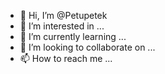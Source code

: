 - 👋 Hi, I’m @Petupetek
- 👀 I’m interested in ...
- 🌱 I’m currently learning ...
- 💞️ I’m looking to collaborate on ...
- 📫 How to reach me ...

<!---
Petupetek/Petupetek is a ✨ special ✨ repository because its `README.md` (this file) appears on your GitHub profile.
You can click the Preview link to take a look at your changes.
--->

